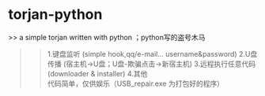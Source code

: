 # torjan-python
\>> a simple torjan written with python ；python写的盗号木马  
>> 1.键盘监听  (simple hook,qq/e-mail... username&password)
>> 2.U盘传播  (宿主机->U盘；U盘-欺骗点击->新宿主机)
>> 3.远程执行任意代码 (downloader & installer)
>> 4.其他  
>> 代码简单，仅供娱乐（USB_repair.exe 为打包好的程序）
